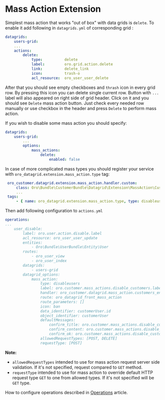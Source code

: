 Mass Action Extension
==================

Simplest mass action that works "out of box" with data grids is `delete`. To enable it add following in `datagrids.yml` of corresponding grid :
``` yml
datagrids:
    users-grid:
    ...
    actions:
        delete:
            type:          delete
            label:         oro.grid.action.delete
            link:          delete_link
            icon:          trash-o
            acl_resource:  oro_user_user_delete
```
After that you should see empty checkboxes and `thrash` icon in every grid row. By pressing this icon you can delete single current row. 
Button with `...` label will also appeared on right side of grid header. Click on it and you should see `Delete` mass action button. 
Just check every needed row manually or use checkbox in the header and press `Delete` to perform mass action. 

If you wish to disable some mass action you should specify:
``` yml
datagrids:
    users-grid:
        ...
        options:
            mass_actions:
                delete:
                    enabled: false
```

In case of more complicated mass types you should register your service with `oro_datagrid.extension.mass_action.type` tag:

``` yml
 oro_customer.datagrid.extension.mass_action.handler.custom:
     class: Oro\Bundle\CustomerBundle\Datagrid\Extension\MassAction\CustomActionHandler
     ...
 tags:
     - { name: oro_datagrid.extension.mass_action.type, type: disableusers }
```
Then add following configuration to `actions.yml`
``` yml
operations:
...
    user_disable:
        label: oro.user.action.disable.label
        acl_resource: oro_user_user_update
        entities:
            - Oro\Bundle\UserBundle\Entity\User
        routes:
            - oro_user_view
            - oro_user_index
        datagrids:
            - users-grid
        datagrid_options:
            mass_action:
                type: disableusers
                label: oro.customer.mass_actions.disable_customers.label
                handler: oro_customer.datagrid.mass_action.customers_enable_switch.handler.disable
                route: oro_datagrid_front_mass_action
                route_parameters: []
                icon: ban
                data_identifier: customerUser.id
                object_identifier: customerUser
                defaultMessages:
                    confirm_title: oro.customer.mass_actions.disable_customers.confirm_title
                    confirm_content: oro.customer.mass_actions.disable_customers.confirm_content
                    confirm_ok: oro.customer.mass_actions.disable_customers.confirm_ok
                allowedRequestTypes: [POST, DELETE]
                requestType: [POST]
```

**Note:**
 - `allowedRequestTypes` intended to use for mass action request server side validation. If it's not specified, request compared to `GET` method.
 - `requestType` intended to use for mass action to override default HTTP request type `GET` to one from allowed types. If it's not specified will be `GET` type.

How to configure operations described in [Operations](../../../../../ActionBundle/Resources/doc/operations.md) article.

